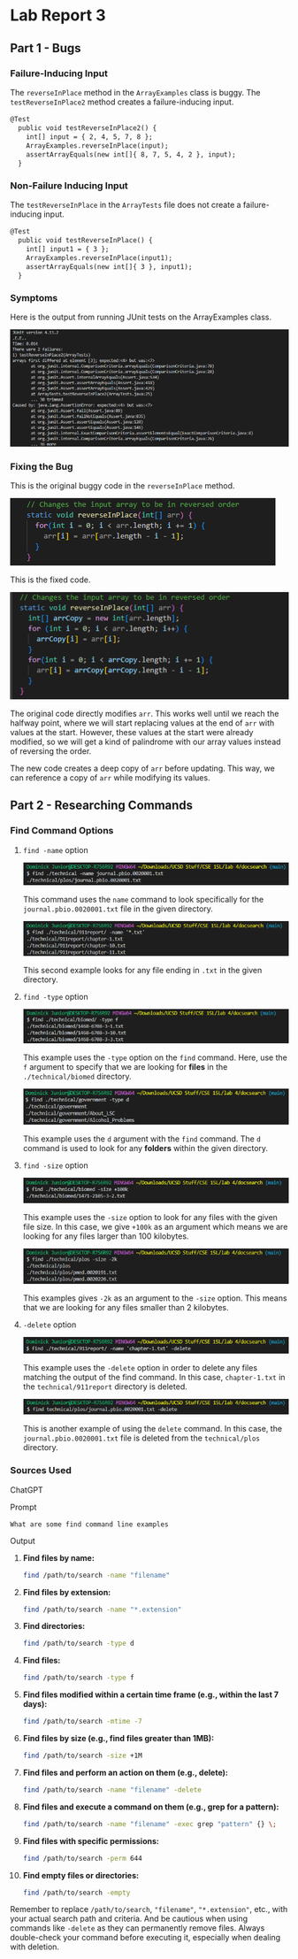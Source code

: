 
# Lab Report 3

## Part 1 - Bugs

### Failure-Inducing Input

The `reverseInPlace` method in the `ArrayExamples` class is buggy. 
The `testReverseInPlace2` method creates a failure-inducing input. 

```
@Test 
  public void testReverseInPlace2() {
    int[] input = { 2, 4, 5, 7, 8 };
    ArrayExamples.reverseInPlace(input);
    assertArrayEquals(new int[]{ 8, 7, 5, 4, 2 }, input);
  }
```


### Non-Failure Inducing Input

The `testReverseInPlace` in the `ArrayTests` file does not create a failure-inducing input. 

```
@Test 
  public void testReverseInPlace() {
    int[] input1 = { 3 };
    ArrayExamples.reverseInPlace(input1);
    assertArrayEquals(new int[]{ 3 }, input1);
  }
```

### Symptoms

Here is the output from running JUnit tests on the ArrayExamples class. 

![Output](output.png)

### Fixing the Bug

This is the original buggy code in the `reverseInPlace` method. 

![Bug](buggy-code.png)

This is the fixed code. 

![Debug](debugged.png)

The original code directly modifies `arr`. This works well until we reach the halfway point, where we will start replacing values at the end of `arr` with values at the start. However, these values at the start were already modified, so we will get a kind of palindrome with our array values instead of reversing the order. 

The new code creates a deep copy of `arr` before updating. This way, we can reference a copy of `arr` while modifying its values. 

## Part 2 - Researching Commands

### Find Command Options

1. `find -name` option

    ![name-1](find-name-1.png) 

    This command uses the `name` command to look specifically for the `journal.pbio.0020001.txt` file in the given directory.

    ![name-2](find-name-2.png)

    This second example looks for any file ending in `.txt` in the given directory.

2. `find -type` option

    ![type-1](find-type-1.png)
    
    This example uses the `-type` option on the `find` command. Here, use the `f` argument to specify that we are looking for **files** in the `./technical/biomed` directory.

    ![type-2](find-type-2.png)

    This example uses the `d` argument with the `find` command. The `d` command is used to look for any **folders** within the given directory.

3. `find -size` option

    ![size-1](find-size-1.png)

    This example uses the `-size` option to look for any files with the given file size. In this case, we give `+100k` as an argument which means we are looking for any files larger than 100 kilobytes.

    ![size-2](find-size-2.png)

    This examples gives `-2k` as an argument to the `-size` option. This means that we are looking for any files smaller than 2 kilobytes.

4. `-delete` option 

    ![delete-1](find-delete-1.png)

    This example uses the `-delete` option in order to delete any files matching the output of the find command. In this case, `chapter-1.txt` in the `technical/911report` directory is deleted.

    ![delete-2](find-delete-2.png) 

    This is another example of using the `delete` command. In this case, the `journal.pbio.0020001.txt` file is deleted from the `technical/plos` directory.

### Sources Used

ChatGPT
    
Prompt

    What are some find command line examples

Output

1. **Find files by name:**
   ```bash
   find /path/to/search -name "filename"
   ```

2. **Find files by extension:**
   ```bash
   find /path/to/search -name "*.extension"
   ```

3. **Find directories:**
   ```bash
   find /path/to/search -type d
   ```

4. **Find files:**
   ```bash
   find /path/to/search -type f
   ```

5. **Find files modified within a certain time frame (e.g., within the last 7 days):**
   ```bash
   find /path/to/search -mtime -7
   ```

6. **Find files by size (e.g., find files greater than 1MB):**
   ```bash
   find /path/to/search -size +1M
   ```

7. **Find files and perform an action on them (e.g., delete):**
   ```bash
   find /path/to/search -name "filename" -delete
   ```

8. **Find files and execute a command on them (e.g., grep for a pattern):**
   ```bash
   find /path/to/search -name "filename" -exec grep "pattern" {} \;
   ```

9. **Find files with specific permissions:**
   ```bash
   find /path/to/search -perm 644
   ```

10. **Find empty files or directories:**
    ```bash
    find /path/to/search -empty
    ```

Remember to replace `/path/to/search`, `"filename"`, `"*.extension"`, etc., with your actual search path and criteria. And be cautious when using commands like `-delete` as they can permanently remove files. Always double-check your command before executing it, especially when dealing with deletion.


